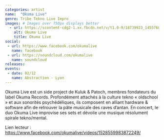 ```yaml
---
categories: artist
name:  "Okuma Live"
genre: Tribe Tekno Live Impro
images: # Images over 750px displays better
  - url: https://scontent-cdg2-1.xx.fbcdn.net/v/t1.0-9/18739923_1455768094484772_3460815605532673583_n.jpg?oh=cede459d98535b91268fb9fbcedc6d58&oe=5A506073
    alt: Okuma Live
    title: Okuma Live
social:
 - url: https://www.facebook.com/okumalive
   name: facebook
 - url: https://soundcloud.com/okumalive
   name: soundcloud
releases:
events:
 - date: 02/12
   name: Abstraction - Lyon
---
```

Okuma Live est un side project de Kuluk & Patoch, membres fondateurs du label Okuma Records. Profondément attachés à la culture tekno « oldschool » et aux sonorités psychédéliques, ils composent en alliant hardware & software afin de retrouver la pâte musicale des raves d’antan. En concert, le duo Okuma Live improvise ses sets et dévoile une musique résolument spirale tekno/mental.

Lien lecteur : https://www.facebook.com/okumalive/videos/1528559983872249/